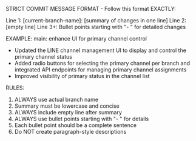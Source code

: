 STRICT COMMIT MESSAGE FORMAT - Follow this format EXACTLY:

Line 1: [current-branch-name]: [summary of changes in one line]
Line 2: [empty line]
Line 3+: Bullet points starting with "- " for detailed changes

EXAMPLE:
main: enhance UI for primary channel control

- Updated the LINE channel management UI to display and control the primary channel status
- Added radio buttons for selecting the primary channel per branch and integrated API endpoints for managing primary channel assignments
- Improved visibility of primary status in the channel list

RULES:
1. ALWAYS use actual branch name
2. Summary must be lowercase and concise
3. ALWAYS include empty line after summary
4. ALWAYS use bullet points starting with "- " for details
5. Each bullet point should be a complete sentence
6. Do NOT create paragraph-style descriptions
